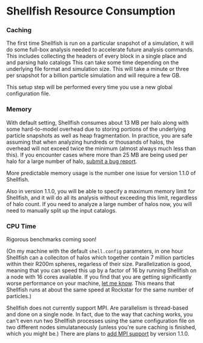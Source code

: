# Shellfish Resource Consumption

### Caching
The first time Shellfish is run on a particular snapshot of a simulation, it
will do some full-box analysis needed to accelerate future analysis commands.
This includes collecting the headers of every block in a single place and
and parsing halo catalogs 
This can take some time depending on the underlying file format and simulation
size. This will take a minute or three per snapshot for a billion particle
simulation and will require a few GB.

This setup step will be performed every time you use a new global configuration file.

### Memory

With default setting, Shellfish consumes about 13 MB per halo along with some
hard-to-model overhead due to storing portions of the underlying particle snapshots
as well as heap fragmentation. In practice, you are safe assuming
that when analyzing hundreds or thousands of halos, the overhead will not exceed twice
the minimum (almost always much less than this). If you encounter cases where more than
25 MB are being used per halo for a large number of halo,
[submit a bug report](https://github.com/phil-mansfield/shellfish/issues).

More predictable memory usage is the number one issue for version 1.1.0 of Shellfish.

Also in version 1.1.0, you will be able to specify a maximum memory limit for Shellfish,
and it will do all its analysis without exceeding this limit, regardless of halo count.
If you need to analyze a large number of halos now, you will need to manually split up
the input catalogs.

### CPU Time

Rigorous benchmarks coming soon!

(On my machine with the default `shell.config` parameters, in one hour Shellfish can
a colleciton of halos which together contain 7 million particles within their R200m
spheres, regarless of their size. Parallelization is good, meaning that you can speed this
up by a factor of 16 by running Shellfish on a node with 16 cores available.
If you find that you are getting significantly worse performance
on your machine, [let me know](https://github.com/phil-mansfield/shellfish/issues).
This means that Shellfish runs at about the same speed at Rockstar for the same
number of particles.)

Shellfish does not currently support MPI. Are parallelism is thread-based and done
on a single node. In fact, due to the way that caching works,
you can't even run two Shellfish processes using the same configuration file on
two different nodes simulataneously (unless you're sure caching is finished, which you
might be.) There are plans to [add MPI support](https://github.com/phil-mansfield/shellfish/issues/128)
by version 1.1.0.
